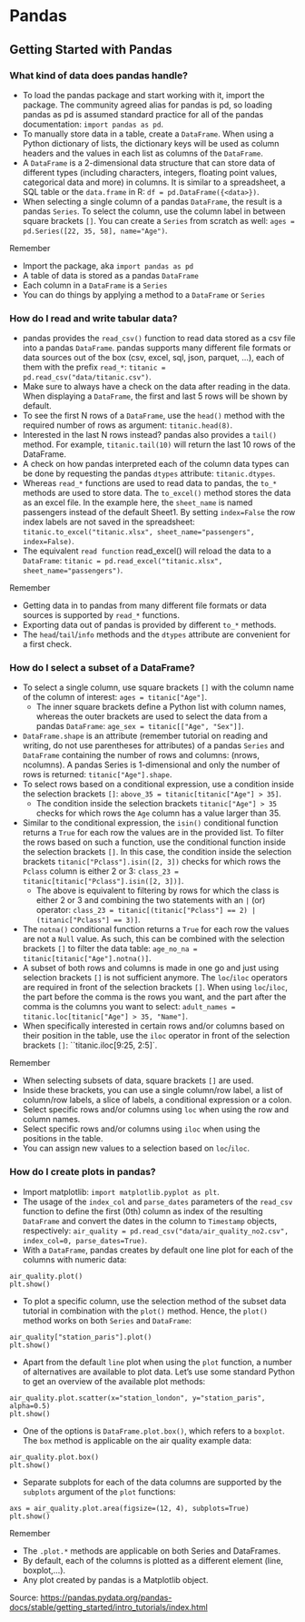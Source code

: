 # Pandas

## Getting Started with Pandas

### What kind of data does pandas handle?

* To load the pandas package and start working with it, import the package. The community agreed alias for pandas is pd, so loading pandas as pd is assumed standard practice for all of the pandas documentation: `import pandas as pd`.
* To manually store data in a table, create a `DataFrame`. When using a Python dictionary of lists, the dictionary keys will be used as column headers and the values in each list as columns of the `DataFrame`.
* A `DataFrame` is a 2-dimensional data structure that can store data of different types (including characters, integers, floating point values, categorical data and more) in columns. It is similar to a spreadsheet, a SQL table or the `data.frame` in R: `df = pd.DataFrame({<data>})`.
* When selecting a single column of a pandas `DataFrame`, the result is a pandas `Series`. To select the column, use the column label in between square brackets `[]`. You can create a `Series` from scratch as well: `ages = pd.Series([22, 35, 58], name="Age")`.

Remember

* Import the package, aka `import pandas as pd`
* A table of data is stored as a pandas `DataFrame`
* Each column in a `DataFrame` is a `Series`
* You can do things by applying a method to a `DataFrame` or `Series`

### How do I read and write tabular data?

* pandas provides the `read_csv()` function to read data stored as a csv file into a pandas `DataFrame`. pandas supports many different file formats or data sources out of the box (csv, excel, sql, json, parquet, …), each of them with the prefix `read_*`: `titanic = pd.read_csv("data/titanic.csv")`.
* Make sure to always have a check on the data after reading in the data. When displaying a `DataFrame`, the first and last 5 rows will be shown by default.
* To see the first N rows of a `DataFrame`, use the `head()` method with the required number of rows as argument: `titanic.head(8)`.
* Interested in the last N rows instead? pandas also provides a `tail()` method. For example, `titanic.tail(10)` will return the last 10 rows of the DataFrame.
* A check on how pandas interpreted each of the column data types can be done by requesting the pandas `dtypes` attribute: `titanic.dtypes`.
* Whereas `read_*` functions are used to read data to pandas, the `to_*` methods are used to store data. The `to_excel()` method stores the data as an excel file. In the example here, the `sheet_name` is named passengers instead of the default Sheet1. By setting `index=False` the row index labels are not saved in the spreadsheet: `titanic.to_excel("titanic.xlsx", sheet_name="passengers", index=False)`.
* The equivalent `read function` read_excel() will reload the data to a `DataFrame`: `titanic = pd.read_excel("titanic.xlsx", sheet_name="passengers")`.

Remember

* Getting data in to pandas from many different file formats or data sources is supported by `read_*` functions.
* Exporting data out of pandas is provided by different `to_*` methods.
* The `head`/`tail`/`info` methods and the `dtypes` attribute are convenient for a first check.

### How do I select a subset of a DataFrame?

* To select a single column, use square brackets `[]` with the column name of the column of interest: `ages = titanic["Age"]`.
  * The inner square brackets define a Python list with column names, whereas the outer brackets are used to select the data from a pandas `DataFrame`: `age_sex = titanic[["Age", "Sex"]]`.
* `DataFrame.shape` is an attribute (remember tutorial on reading and writing, do not use parentheses for attributes) of a pandas `Series` and `DataFrame` containing the number of rows and columns: (nrows, ncolumns). A pandas Series is 1-dimensional and only the number of rows is returned: `titanic["Age"].shape`.
* To select rows based on a conditional expression, use a condition inside the selection brackets `[]`: `above_35 = titanic[titanic["Age"] > 35]`.
  * The condition inside the selection brackets `titanic["Age"] > 35` checks for which rows the `Age` column has a value larger than 35.
* Similar to the conditional expression, the `isin()` conditional function returns a `True` for each row the values are in the provided list. To filter the rows based on such a function, use the conditional function inside the selection brackets `[]`. In this case, the condition inside the selection brackets `titanic["Pclass"].isin([2, 3])` checks for which rows the `Pclass` column is either 2 or 3: `class_23 = titanic[titanic["Pclass"].isin([2, 3])]`.
  * The above is equivalent to filtering by rows for which the class is either 2 or 3 and combining the two statements with an `|` (or) operator: `class_23 = titanic[(titanic["Pclass"] == 2) | (titanic["Pclass"] == 3)]`.
* The `notna()` conditional function returns a `True` for each row the values are not a `Null` value. As such, this can be combined with the selection brackets `[]` to filter the data table: `age_no_na = titanic[titanic["Age"].notna()]`.
* A subset of both rows and columns is made in one go and just using selection brackets `[]` is not sufficient anymore. The `loc`/`iloc` operators are required in front of the selection brackets `[]`. When using `loc`/`iloc`, the part before the comma is the rows you want, and the part after the comma is the columns you want to select: `adult_names = titanic.loc[titanic["Age"] > 35, "Name"]`.
* When specifically interested in certain rows and/or columns based on their position in the table, use the `iloc` operator in front of the selection brackets `[]`: ``titanic.iloc[9:25, 2:5]`.

Remember

* When selecting subsets of data, square brackets `[]` are used.
* Inside these brackets, you can use a single column/row label, a list of column/row labels, a slice of labels, a conditional expression or a colon.
* Select specific rows and/or columns using `loc` when using the row and column names.
* Select specific rows and/or columns using `iloc` when using the positions in the table.
* You can assign new values to a selection based on `loc`/`iloc`.

### How do I create plots in pandas?

* Import matplotlib: `import matplotlib.pyplot as plt`.
* The usage of the `index_col` and `parse_dates` parameters of the `read_csv` function to define the first (0th) column as index of the resulting `DataFrame` and convert the dates in the column to `Timestamp` objects, respectively: `air_quality = pd.read_csv("data/air_quality_no2.csv", index_col=0, parse_dates=True)`.
* With a `DataFrame`, pandas creates by default one line plot for each of the columns with numeric data:

```
air_quality.plot()
plt.show()
```

* To plot a specific column, use the selection method of the subset data tutorial in combination with the `plot()` method. Hence, the `plot()` method works on both `Series` and `DataFrame`:

```
air_quality["station_paris"].plot()
plt.show()
```

* Apart from the default `line` plot when using the `plot` function, a number of alternatives are available to plot data. Let’s use some standard Python to get an overview of the available plot methods:

```
air_quality.plot.scatter(x="station_london", y="station_paris", alpha=0.5)
plt.show()
```

* One of the options is `DataFrame.plot.box()`, which refers to a `boxplot`. The `box` method is applicable on the air quality example data:

```
air_quality.plot.box()
plt.show()
```

* Separate subplots for each of the data columns are supported by the `subplots` argument of the `plot` functions:

```
axs = air_quality.plot.area(figsize=(12, 4), subplots=True)
plt.show()
```

Remember

* The `.plot.*` methods are applicable on both Series and DataFrames.
* By default, each of the columns is plotted as a different element (line, boxplot,…).
* Any plot created by pandas is a Matplotlib object.

Source: <https://pandas.pydata.org/pandas-docs/stable/getting_started/intro_tutorials/index.html>
